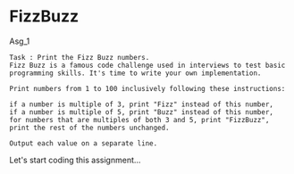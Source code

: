 # FizzBuzz
Asg_1



    Task : Print the Fizz Buzz numbers.
    Fizz Buzz is a famous code challenge used in interviews to test basic programming skills. It's time to write your own implementation.

    Print numbers from 1 to 100 inclusively following these instructions:

    if a number is multiple of 3, print "Fizz" instead of this number,
    if a number is multiple of 5, print "Buzz" instead of this number,
    for numbers that are multiples of both 3 and 5, print "FizzBuzz",
    print the rest of the numbers unchanged.

    Output each value on a separate line.


 Let's start coding this assignment...

